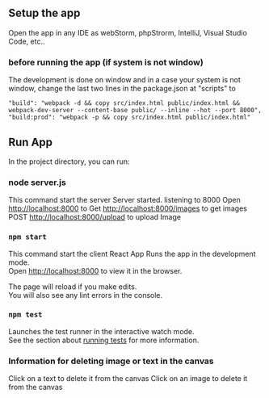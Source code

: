## Setup the app
Open the app in any IDE as webStorm, phpStrorm, IntelliJ, Visual Studio Code, etc..

### before running the app (if system is not window)
The development is done on window and in a case your system is not window, 
change the last two lines in the package.json at "scripts" to

    "build": "webpack -d && copy src/index.html public/index.html && webpack-dev-server --content-base public/ --inline --hot --port 8000",
    "build:prod": "webpack -p && copy src/index.html public/index.html"

## Run App

In the project directory, you can run:

### node server.js
This command start the server
Server started. listening to 8000
Open [http://localhost:8000](http://localhost:8000) to 
Get  [http://localhost:8000/images](http://localhost:8000/images) to get images
POST  [http://localhost:8000/upload](http://localhost:8000/upload) to upload Image 

### `npm start`
This command start the client React App
Runs the app in the development mode.<br>
Open [http://localhost:8000](http://localhost:8000) to view it in the browser.

The page will reload if you make edits.<br>
You will also see any lint errors in the console.

### `npm test`

Launches the test runner in the interactive watch mode.<br>
See the section about [running tests](#running-tests) for more information.

### Information for deleting image or text in the canvas
Click on a text to delete it from the canvas
Click on an image to delete it from the canvas
